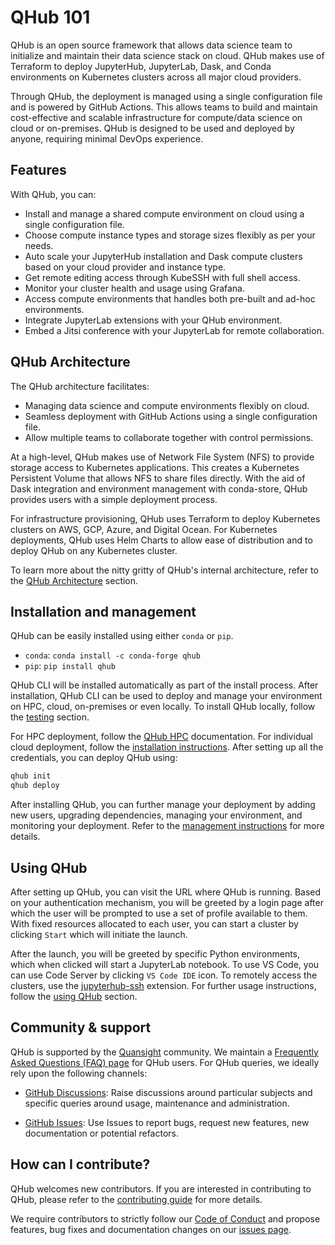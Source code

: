# QHub 101

QHub is an open source framework that allows data science team to initialize and maintain their data science stack on cloud. QHub makes use of Terraform to deploy JupyterHub, JupyterLab, Dask, and Conda environments on Kubernetes clusters across all major cloud providers.

Through QHub, the deployment is managed using a single configuration file and is powered by GitHub Actions. This allows teams to build and maintain cost-effective and scalable infrastructure for compute/data science on cloud or on-premises. QHub is designed to be used and deployed by anyone, requiring minimal DevOps experience.

## Features

With QHub, you can:

- Install and manage a shared compute environment on cloud using a single configuration file.
- Choose compute instance types and storage sizes flexibly as per your needs.
- Auto scale your JupyterHub installation and Dask compute clusters based on your cloud provider and instance type.
- Get remote editing access through KubeSSH with full shell access.
- Monitor your cluster health and usage using Grafana.
- Access compute environments that handles both pre-built and ad-hoc environments.
- Integrate JupyterLab extensions with your QHub environment.
- Embed a Jitsi conference with your JupyterLab for remote collaboration.

## QHub Architecture

The QHub architecture facilitates:

- Managing data science and compute environments flexibly on cloud.
- Seamless deployment with GitHub Actions using a single configuration file.
- Allow multiple teams to collaborate together with control permissions.

At a high-level, QHub makes use of Network File System (NFS) to provide storage access to Kubernetes applications. This creates a Kubernetes Persistent Volume that allows NFS to share files directly. With the aid of Dask integration and environment management with conda-store, QHub provides users with a simple deployment process.

For infrastructure provisioning, QHub uses Terraform to deploy Kubernetes clusters on AWS, GCP, Azure, and Digital Ocean. For Kubernetes deployments, QHub uses Helm Charts to allow ease of distribution and to deploy QHub on any Kubernetes cluster.

To learn more about the nitty gritty of QHub's internal architecture, refer to the [QHub Architecture](../dev_guide/architecture.md) section.

## Installation and management

QHub can be easily installed using either `conda` or `pip`.

- `conda`:
    `conda install -c conda-forge qhub`
- `pip`:
    `pip install qhub`

QHub CLI will be installed automatically as part of the install process. After installation, QHub CLI can be used to deploy and manage your environment on HPC, cloud, on-premises or even locally. To install QHub locally, follow the [testing](../dev_guide/testing.md) section.

For HPC deployment, follow the [QHub HPC](https://hpc.qhub.dev/en/latest/) documentation. For individual cloud deployment, follow the [installation instructions](../installation/setup.md). After setting up all the credentials, you can deploy QHub using:

```sh
qhub init
qhub deploy
```

After installing QHub, you can further manage your deployment by adding new users, upgrading dependencies, managing your environment, and monitoring your deployment. Refer to the [management instructions](../installation/management.md) for more details.

## Using QHub

After setting up QHub, you can visit the URL where QHub is running. Based on your authentication mechanism, you will be greeted by a login page after which the user will be prompted to use a set of profile available to them. With fixed resources allocated to each user, you can start a cluster by clicking `Start` which will initiate the launch.

After the launch, you will be greeted by specific Python environments, which when clicked will start a JupyterLab notebook. To use VS Code, you can use Code Server by clicking `VS Code IDE` icon. To remotely access the clusters, use the [jupyterhub-ssh](https://github.com/yuvipanda/jupyterhub-ssh) extension. For further usage instructions, follow the [using QHub](../user_guide/index.md) section.

## Community & support

QHub is supported by the [Quansight](https://quansight.com) community. We maintain a [Frequently Asked Questions (FAQ) page](https://github.com/Quansight/qhub/blob/main/docs/source/user_guide/faq.md) for QHub users. For QHub queries, we ideally rely upon the following channels:

- [GitHub Discussions](https://github.com/Quansight/qhub/discussions): Raise discussions around particular subjects and specific queries around usage, maintenance and administration.

- [GitHub Issues](https://github.com/Quansight/qhub/issues/new/choose): Use Issues to report bugs, request new features, new documentation or potential refactors.

## How can I contribute?

QHub welcomes new contributors. If you are interested in contributing to QHub, please refer to the [contributing guide](../dev_guide/contribution.md) for more details.

We require contributors to strictly follow our [Code of Conduct](https://github.com/Quansight/.github/blob/master/CODE_OF_CONDUCT.md) and propose features, bug fixes and documentation changes on our [issues page](https://github.com/Quansight/qhub/issues/new/choose).
